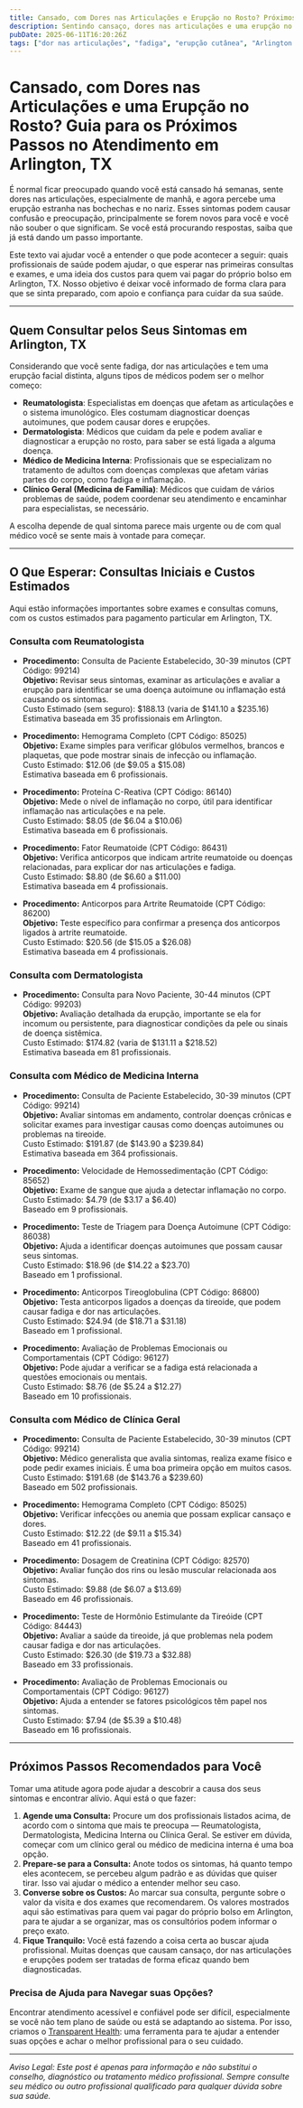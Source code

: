 ```yaml
---
title: Cansado, com Dores nas Articulações e Erupção no Rosto? Próximos Passos para Cuidar da Sua Saúde em Arlington, TX  
description: Sentindo cansaço, dores nas articulações e uma erupção no rosto? Saiba a quem procurar e os custos iniciais para atendimento em Arlington, TX.  
pubDate: 2025-06-11T16:20:26Z  
tags: ["dor nas articulações", "fadiga", "erupção cutânea", "Arlington TX", "reumatologia", "dermatologia", "clínica geral", "medicina interna", "custos de saúde"]  
---
```


# Cansado, com Dores nas Articulações e uma Erupção no Rosto? Guia para os Próximos Passos no Atendimento em Arlington, TX

É normal ficar preocupado quando você está cansado há semanas, sente dores nas articulações, especialmente de manhã, e agora percebe uma erupção estranha nas bochechas e no nariz. Esses sintomas podem causar confusão e preocupação, principalmente se forem novos para você e você não souber o que significam. Se você está procurando respostas, saiba que já está dando um passo importante.

Este texto vai ajudar você a entender o que pode acontecer a seguir: quais profissionais de saúde podem ajudar, o que esperar nas primeiras consultas e exames, e uma ideia dos custos para quem vai pagar do próprio bolso em Arlington, TX. Nosso objetivo é deixar você informado de forma clara para que se sinta preparado, com apoio e confiança para cuidar da sua saúde.

---

## Quem Consultar pelos Seus Sintomas em Arlington, TX

Considerando que você sente fadiga, dor nas articulações e tem uma erupção facial distinta, alguns tipos de médicos podem ser o melhor começo:

- **Reumatologista**: Especialistas em doenças que afetam as articulações e o sistema imunológico. Eles costumam diagnosticar doenças autoimunes, que podem causar dores e erupções.
- **Dermatologista**: Médicos que cuidam da pele e podem avaliar e diagnosticar a erupção no rosto, para saber se está ligada a alguma doença.
- **Médico de Medicina Interna**: Profissionais que se especializam no tratamento de adultos com doenças complexas que afetam várias partes do corpo, como fadiga e inflamação.
- **Clínico Geral (Medicina de Família)**: Médicos que cuidam de vários problemas de saúde, podem coordenar seu atendimento e encaminhar para especialistas, se necessário.

A escolha depende de qual sintoma parece mais urgente ou de com qual médico você se sente mais à vontade para começar.

---

## O Que Esperar: Consultas Iniciais e Custos Estimados

Aqui estão informações importantes sobre exames e consultas comuns, com os custos estimados para pagamento particular em Arlington, TX.

### Consulta com Reumatologista

- **Procedimento:** Consulta de Paciente Estabelecido, 30-39 minutos (CPT Código: 99214)  
  **Objetivo:** Revisar seus sintomas, examinar as articulações e avaliar a erupção para identificar se uma doença autoimune ou inflamação está causando os sintomas.  
  Custo Estimado (sem seguro): $188.13 (varia de $141.10 a $235.16)  
  Estimativa baseada em 35 profissionais em Arlington.

- **Procedimento:** Hemograma Completo (CPT Código: 85025)  
  **Objetivo:** Exame simples para verificar glóbulos vermelhos, brancos e plaquetas, que pode mostrar sinais de infecção ou inflamação.  
  Custo Estimado: $12.06 (de $9.05 a $15.08)  
  Estimativa baseada em 6 profissionais.

- **Procedimento:** Proteína C-Reativa (CPT Código: 86140)  
  **Objetivo:** Mede o nível de inflamação no corpo, útil para identificar inflamação nas articulações e na pele.  
  Custo Estimado: $8.05 (de $6.04 a $10.06)  
  Estimativa baseada em 6 profissionais.

- **Procedimento:** Fator Reumatoide (CPT Código: 86431)  
  **Objetivo:** Verifica anticorpos que indicam artrite reumatoide ou doenças relacionadas, para explicar dor nas articulações e fadiga.  
  Custo Estimado: $8.80 (de $6.60 a $11.00)  
  Estimativa baseada em 4 profissionais.

- **Procedimento:** Anticorpos para Artrite Reumatoide (CPT Código: 86200)  
  **Objetivo:** Teste específico para confirmar a presença dos anticorpos ligados à artrite reumatoide.  
  Custo Estimado: $20.56 (de $15.05 a $26.08)  
  Estimativa baseada em 4 profissionais.

### Consulta com Dermatologista

- **Procedimento:** Consulta para Novo Paciente, 30-44 minutos (CPT Código: 99203)  
  **Objetivo:** Avaliação detalhada da erupção, importante se ela for incomum ou persistente, para diagnosticar condições da pele ou sinais de doença sistêmica.  
  Custo Estimado: $174.82 (varia de $131.11 a $218.52)  
  Estimativa baseada em 81 profissionais.

### Consulta com Médico de Medicina Interna

- **Procedimento:** Consulta de Paciente Estabelecido, 30-39 minutos (CPT Código: 99214)  
  **Objetivo:** Avaliar sintomas em andamento, controlar doenças crônicas e solicitar exames para investigar causas como doenças autoimunes ou problemas na tireoide.  
  Custo Estimado: $191.87 (de $143.90 a $239.84)  
  Estimativa baseada em 364 profissionais.

- **Procedimento:** Velocidade de Hemossedimentação (CPT Código: 85652)  
  **Objetivo:** Exame de sangue que ajuda a detectar inflamação no corpo.  
  Custo Estimado: $4.79 (de $3.17 a $6.40)  
  Baseado em 9 profissionais.

- **Procedimento:** Teste de Triagem para Doença Autoimune (CPT Código: 86038)  
  **Objetivo:** Ajuda a identificar doenças autoimunes que possam causar seus sintomas.  
  Custo Estimado: $18.96 (de $14.22 a $23.70)  
  Baseado em 1 profissional.

- **Procedimento:** Anticorpos Tireoglobulina (CPT Código: 86800)  
  **Objetivo:** Testa anticorpos ligados a doenças da tireoide, que podem causar fadiga e dor nas articulações.  
  Custo Estimado: $24.94 (de $18.71 a $31.18)  
  Baseado em 1 profissional.

- **Procedimento:** Avaliação de Problemas Emocionais ou Comportamentais (CPT Código: 96127)  
  **Objetivo:** Pode ajudar a verificar se a fadiga está relacionada a questões emocionais ou mentais.  
  Custo Estimado: $8.76 (de $5.24 a $12.27)  
  Baseado em 10 profissionais.

### Consulta com Médico de Clínica Geral

- **Procedimento:** Consulta de Paciente Estabelecido, 30-39 minutos (CPT Código: 99214)  
  **Objetivo:** Médico generalista que avalia sintomas, realiza exame físico e pode pedir exames iniciais. É uma boa primeira opção em muitos casos.  
  Custo Estimado: $191.68 (de $143.76 a $239.60)  
  Baseado em 502 profissionais.

- **Procedimento:** Hemograma Completo (CPT Código: 85025)  
  **Objetivo:** Verificar infecções ou anemia que possam explicar cansaço e dores.  
  Custo Estimado: $12.22 (de $9.11 a $15.34)  
  Baseado em 41 profissionais.

- **Procedimento:** Dosagem de Creatinina (CPT Código: 82570)  
  **Objetivo:** Avaliar função dos rins ou lesão muscular relacionada aos sintomas.  
  Custo Estimado: $9.88 (de $6.07 a $13.69)  
  Baseado em 46 profissionais.

- **Procedimento:** Teste de Hormônio Estimulante da Tireóide (CPT Código: 84443)  
  **Objetivo:** Avaliar a saúde da tireoide, já que problemas nela podem causar fadiga e dor nas articulações.  
  Custo Estimado: $26.30 (de $19.73 a $32.88)  
  Baseado em 33 profissionais.

- **Procedimento:** Avaliação de Problemas Emocionais ou Comportamentais (CPT Código: 96127)  
  **Objetivo:** Ajuda a entender se fatores psicológicos têm papel nos sintomas.  
  Custo Estimado: $7.94 (de $5.39 a $10.48)  
  Baseado em 16 profissionais.

---

## Próximos Passos Recomendados para Você

Tomar uma atitude agora pode ajudar a descobrir a causa dos seus sintomas e encontrar alívio. Aqui está o que fazer:

1. **Agende uma Consulta:** Procure um dos profissionais listados acima, de acordo com o sintoma que mais te preocupa — Reumatologista, Dermatologista, Medicina Interna ou Clínica Geral. Se estiver em dúvida, começar com um clínico geral ou médico de medicina interna é uma boa opção.
2. **Prepare-se para a Consulta:** Anote todos os sintomas, há quanto tempo eles acontecem, se percebeu algum padrão e as dúvidas que quiser tirar. Isso vai ajudar o médico a entender melhor seu caso.
3. **Converse sobre os Custos:** Ao marcar sua consulta, pergunte sobre o valor da visita e dos exames que recomendarem. Os valores mostrados aqui são estimativas para quem vai pagar do próprio bolso em Arlington, para te ajudar a se organizar, mas os consultórios podem informar o preço exato.
4. **Fique Tranquilo:** Você está fazendo a coisa certa ao buscar ajuda profissional. Muitas doenças que causam cansaço, dor nas articulações e erupções podem ser tratadas de forma eficaz quando bem diagnosticadas.

### Precisa de Ajuda para Navegar suas Opções?

Encontrar atendimento acessível e confiável pode ser difícil, especialmente se você não tem plano de saúde ou está se adaptando ao sistema. Por isso, criamos o [Transparent Health](https://transparenthealth.ai): uma ferramenta para te ajudar a entender suas opções e achar o melhor profissional para o seu cuidado.

---

*Aviso Legal: Este post é apenas para informação e não substitui o conselho, diagnóstico ou tratamento médico profissional. Sempre consulte seu médico ou outro profissional qualificado para qualquer dúvida sobre sua saúde.*